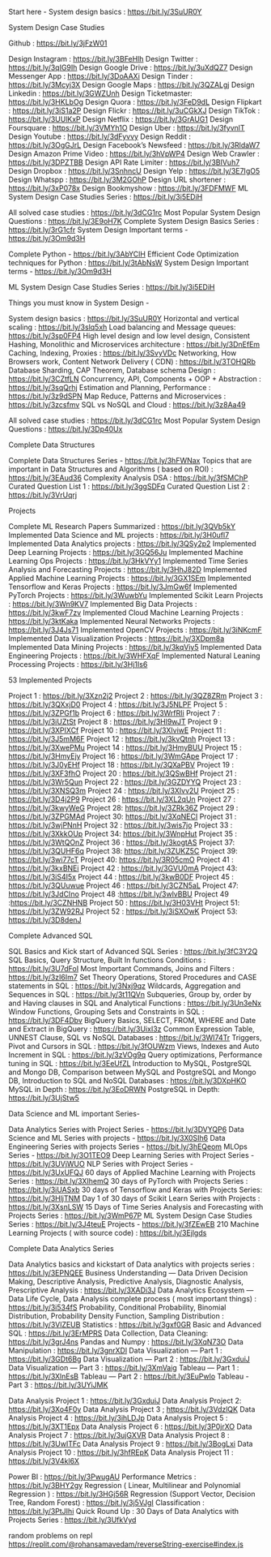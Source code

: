 Start here - System design basics : https://bit.ly/3SuUR0Y

System Design Case Studies

Github : https://bit.ly/3jFzW01

Design Instagram : https://bit.ly/3BFeHlh
Design Twitter : https://bit.ly/3qIG9Ih
Design Google Drive : https://bit.ly/3uXdQZ7
Design Messenger App : https://bit.ly/3DoAAXi
Design Tinder : https://bit.ly/3Mcyj3X
Design Google Maps : https://bit.ly/3QZALgj
Design Linkedin : https://bit.ly/3GWZUnh
Design Ticketmaster: https://bit.ly/3HKLbOg
Design Quora : https://bit.ly/3FeD9dL
Design Flipkart : https://bit.ly/3iS1a2P
Design Flickr : https://bit.ly/3uCGkXJ
Design TikTok : https://bit.ly/3UUlKxP
Design Netflix : https://bit.ly/3GrAUG1
Design Foursquare : https://bit.ly/3VMYh1O
Design Uber : https://bit.ly/3fyvnlT
Design Youtube : https://bit.ly/3dFyvvy
Design Reddit : https://bit.ly/3OgGJrL
Design Facebook’s Newsfeed : https://bit.ly/3RldaW7
Design Amazon Prime Video : https://bit.ly/3hVpWP4
Design Web Crawler : https://bit.ly/3DPZTBB
Design API Rate Limiter : https://bit.ly/3BIVuh7
Design Dropbox : https://bit.ly/3SnhncU
Design Yelp : https://bit.ly/3E7IgO5
Design Whatspp : https://bit.ly/3M2GOhP
Design URL shortener : https://bit.ly/3xP078x
Design Bookmyshow : https://bit.ly/3FDFMWF
ML System Design Case Studies Series : https://bit.ly/3i5EDiH

All solved case studies : https://bit.ly/3dCG1rc
Most Popular System Design Questions : https://bit.ly/3E9oH7K
Complete System Design Basics Series : https://bit.ly/3rG1cfr
System Design Important terms - https://bit.ly/3Om9d3H

Complete Python - https://bit.ly/3AbYClH
Efficient Code Optimization techniques for Python : https://bit.ly/3tAbNsW
System Design Important terms - https://bit.ly/3Om9d3H

ML System Design Case Studies Series : https://bit.ly/3i5EDiH

Things you must know in System Design -

System design basics : https://bit.ly/3SuUR0Y
Horizontal and vertical scaling : https://bit.ly/3slq5xh
Load balancing and Message queues: https://bit.ly/3sp0FP4
High level design and low level design, Consistent Hashing, Monolithic and Microservices architecture : https://bit.ly/3DnEfEm
Caching, Indexing, Proxies : https://bit.ly/3SvyVDc
Networking, How Browsers work, Content Network Delivery ( CDN) : https://bit.ly/3TOHQRb
Database Sharding, CAP Theorem, Database schema Design : https://bit.ly/3CZtfLN
Concurrency, API, Components + OOP + Abstraction : https://bit.ly/3sqQrhj
Estimation and Planning, Performance : https://bit.ly/3z9dSPN
Map Reduce, Patterns and Microservices : https://bit.ly/3zcsfmv
SQL vs NoSQL and Cloud : https://bit.ly/3z8Aa49

All solved case studies : https://bit.ly/3dCG1rc
Most Popular System Design Questions : https://bit.ly/3Dp40Ux

Complete Data Structures

Complete Data Structures Series - https://bit.ly/3hFWNax
Topics that are important in Data Structures and Algorithms ( based on ROI) : https://bit.ly/3EAud36
Complexity Analysis DSA : https://bit.ly/3fSMChP
Curated Question List 1 : https://bit.ly/3ggSDFq
Curated Question List 2 : https://bit.ly/3VrUqrj

Projects

Complete ML Research Papers Summarized : https://bit.ly/3QVb5kY
Implemented Data Science and ML projects : https://bit.ly/3H0ufl7
Implemented Data Analytics projects : https://bit.ly/3QSy2p2
Implemented Deep Learning Projects : https://bit.ly/3GQ56Ju
Implemented Machine Learning Ops Projects : https://bit.ly/3HkVYy1
Implemented Time Series Analysis and Forecasting Projects : https://bit.ly/3HhJ82D
Implemented Applied Machine Learning Projects : https://bit.ly/3GX1SEm
Implemented Tensorflow and Keras Projects : https://bit.ly/3JmGw6f
Implemented PyTorch Projects : https://bit.ly/3WuwbYu
Implemented Scikit Learn Projects : https://bit.ly/3Wn9KV7
Implemented Big Data Projects : https://bit.ly/3kwF7zv
Implemented Cloud Machine Learning Projects : https://bit.ly/3ktKaka
Implemented Neural Networks Projects : https://bit.ly/3J4Js71
Implemented OpenCV Projects : https://bit.ly/3iNKcmF
Implemented Data Visualization Projects : https://bit.ly/3XDpm8a
Implemented Data Mining Projects : https://bit.ly/3kqViy5
Implemented Data Engineering Projects : https://bit.ly/3WHFXqF
Implemented Natural Leaning Processing Projects : https://bit.ly/3Hj1Is6

53 Implemented Projects

Project 1 : https://bit.ly/3Xzn2j2
Project 2 : https://bit.ly/3QZ8ZRm
Project 3 : https://bit.ly/3QXxjD0
Project 4 : https://bit.ly/3J5NLPF
Project 5 : https://bit.ly/3ZPGf1b
Project 6 : https://bit.ly/3WrfRIi
Project 7 : https://bit.ly/3iUZtSt
Project 8 : https://bit.ly/3Hl9wJT
Project 9 : https://bit.ly/3XPIXCf
Project 10 : https://bit.ly/3XIviwE
Project 11 : https://bit.ly/3J5mM6F
Project 12 : https://bit.ly/3kvQtnh
Project 13 : https://bit.ly/3XwePMu
Project 14 : https://bit.ly/3HmyBUU
Project 15 : https://bit.ly/3HmyEjy
Project 16 : https://bit.ly/3WmGApe
Project 17 : https://bit.ly/3J0yEHf
Project 18 : https://bit.ly/3QXaPBV
Project 19 : https://bit.ly/3XF3fhO
Project 20 : https://bit.ly/3QSwBHf
Project 21 : https://bit.ly/3Wr5Qun
Project 22 : https://bit.ly/3GZDYYQ
Project 23 : https://bit.ly/3XNSQ3m
Project 24 : https://bit.ly/3XIvv2U
Project 25 : https://bit.ly/3D4j2P9
Project 26 : https://bit.ly/3XL2qUn
Project 27 : https://bit.ly/3kwyWeG
Project 28: https://bit.ly/3ZRk36Z
Project 29 : https://bit.ly/3ZPGMAd
Project 30: https://bit.ly/3XqNECI
Project 31 : https://bit.ly/3wjPNnH
Project 32 : https://bit.ly/3wis7jo
Project 33 : https://bit.ly/3XkkOUp
Project 34: https://bit.ly/3WnpHut
Project 35 : https://bit.ly/3WtQOnZ
Project 36 : https://bit.ly/3kogtAS
Project 37: https://bit.ly/3QUHF6q
Project 38: https://bit.ly/3ZUKZ5C
Project 39: https://bit.ly/3wi77cT
Project 40: https://bit.ly/3R05cmO
Project 41 : https://bit.ly/3kxBNEi
Project 42 : https://bit.ly/3GVU0mA
Project 43: https://bit.ly/3iS4I5x
Project 44 : https://bit.ly/3kwB0DF
Project 45 : https://bit.ly/3QUuwue
Project 46 : https://bit.ly/3CZN5aL
Project 47: https://bit.ly/3JdCIno
Project 48 :https://bit.ly/3wlvBBU
Project 49 :https://bit.ly/3CZNHNB
Project 50 : https://bit.ly/3H03VHt
Project 51: https://bit.ly/3ZW92RJ
Project 52 : https://bit.ly/3iSXOwK
Project 53: https://bit.ly/3D8denJ

Complete Advanced SQL

SQL Basics and Kick start of Advanced SQL Series : https://bit.ly/3fC3Y2Q
SQL Basics, Query Structure, Built In functions Conditions : https://bit.ly/3U7dFoI
Most Important Commands, Joins and Filters : https://bit.ly/3zI6Im7
Set Theory Operations, Stored Procedures and CASE statements in SQL : https://bit.ly/3Nxj9qz
Wildcards, Aggregation and Sequences in SQL : https://bit.ly/3t11QVn
Subqueries, Group by, order by and Having clauses in SQL and Analytical Functions : https://bit.ly/3Un3eNx
Window Functions, Grouping Sets and Constraints in SQL : https://bit.ly/3DF4Dbv
BigQuery Basics, SELECT, FROM, WHERE and Date and Extract in BigQuery : https://bit.ly/3UixI3z
Common Expression Table, UNNEST Clause, SQL vs NoSQL Databases : https://bit.ly/3WI74Tr
Triggers, Pivot and Cursors in SQL : https://bit.ly/3fOUWzm
Views, Indexes and Auto Increment in SQL : https://bit.ly/3zVOg9q
Query optimizations, Performance tuning in SQL : https://bit.ly/3EeUfZL
Introduction to MySQL, PostgreSQL and Mongo DB, Comparison between MySQL and PostgreSQL and Mongo
DB, Introduction to SQL and NoSQL Databases : https://bit.ly/3DXpHKO
MySQL in Depth : https://bit.ly/3EoDRWN
PostgreSQL in Depth: https://bit.ly/3UjStw5

Data Science and ML important Series-

Data Analytics Series with Project Series - https://bit.ly/3DVYQP6
Data Science and ML Series with projects - https://bit.ly/3X0SIh6
Data Engineering Series with projects Series - https://bit.ly/3hEQeom
MLOps Series - https://bit.ly/3O1TEO9
Deep Learning Series with Project Series - https://bit.ly/3UVjWUO
NLP Series with Project Series - https://bit.ly/3UxUFQJ
60 days of Applied Machine Learning with Projects Series : https://bit.ly/3XIhemQ
30 days of PyTorch with Projects Series : https://bit.ly/3iUASxb
30 days of Tensorflow and Keras with Projects Series: https://bit.ly/3HljTNM
Day 1 of 30 days of Scikit Learn Series with Projects : https://bit.ly/3XsnLSW
15 Days of Time Series Analysis and Forecasting with Projects Series : https://bit.ly/3WmP67P
ML System Design Case Studies Series : https://bit.ly/3J4teuE
Projects - https://bit.ly/3fZEwEB
210 Machine Learning Projects ( with source code) : https://bit.ly/3Ejlgds

Complete Data Analytics Series

Data Analytics basics and kickstart of Data analytics with projects series : https://bit.ly/3EPNQEE
Business Understanding — Data Driven Decision Making, Descriptive Analysis, Predictive Analysis, Diagnostic Analysis, Prescriptive Analysis : https://bit.ly/3XADi3J
Data Analytics Ecosystem — Data Life Cycle, Data Analysis complete process ( most important things) : https://bit.ly/3i534fS
Probability, Conditional Probability, Binomial Distribution, Probability Density Function, Sampling Distribution : https://bit.ly/3VlZEUB
Statistics : https://bit.ly/3gxf0GR
Basic and Advanced SQL : https://bit.ly/3ErMPRS
Data Collection, Data Cleaning: https://bit.ly/3grJ4ns
Pandas and Numpy : https://bit.ly/3XqN73O
Data Manipulation : https://bit.ly/3gnrXDl
Data Visualization — Part 1 : https://bit.ly/3GDt6Bg
Data Visualization — Part 2 : https://bit.ly/3GxduiJ
Data Visualization — Part 3 : https://bit.ly/3XmVaig
Tableau — Part 1 : https://bit.ly/3XlnEsB
Tableau — Part 2 : https://bit.ly/3EuPwlo
Tableau - Part 3 : https://bit.ly/3UYiJMK

Data Analysis Project 1 : https://bit.ly/3GxduiJ
Data Analysis Project 2: https://bit.ly/3Xo4F0y
Data Analysis Project 3 ; https://bit.ly/3VdzlQK
Data Analysis Project 4 : https://bit.ly/3ihLDJp
Data Analysis Project 5 : https://bit.ly/3XT1Epx
Data Analysis Project 6 : https://bit.ly/3P0jrXO
Data Analysis Project 7 : https://bit.ly/3ujGXVR
Data Analysis Project 8 : https://bit.ly/3UwITFc
Data Analysis Project 9 : https://bit.ly/3BogLxi
Data Analysis Project 10 : https://bit.ly/3hfREpK
Data Analysis Project 11 : https://bit.ly/3V4kl6X

Power BI : https://bit.ly/3PwugAU
Performance Metrics : https://bit.ly/3BHY2gy
Regression ( Linear, Multilinear and Polynomial Regression ) : https://bit.ly/3HGj56R
Regression (Support Vector, Decision Tree, Random Forest) : https://bit.ly/3j5VJgI
Classification : https://bit.ly/3PtJIhi
Quick Round Up : 30 Days of Data Analytics with Projects Series : https://bit.ly/3UfkVyd


random problems on repl
https://replit.com/@rohansamavedam/reverseString-exercise#index.js
